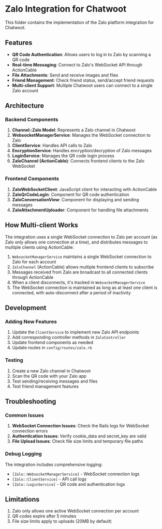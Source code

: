 # Zalo Integration for Chatwoot

This folder contains the implementation of the Zalo platform integration for Chatwoot.

## Features

- **QR Code Authentication**: Allows users to log in to Zalo by scanning a QR code
- **Real-time Messaging**: Connect to Zalo's WebSocket API through ActionCable
- **File Attachments**: Send and receive images and files
- **Friend Management**: Check friend status, send/accept friend requests
- **Multi-client Support**: Multiple Chatwoot users can connect to a single Zalo account

## Architecture

### Backend Components

1. **Channel::Zalo Model**: Represents a Zalo channel in Chatwoot
2. **WebsocketManagerService**: Manages the WebSocket connection to Zalo
3. **ClientService**: Handles API calls to Zalo
4. **EncryptionService**: Handles encryption/decryption of Zalo messages
5. **LoginService**: Manages the QR code login process
6. **ZaloChannel (ActionCable)**: Connects frontend clients to the Zalo WebSocket

### Frontend Components

1. **ZaloWebSocketClient**: JavaScript client for interacting with ActionCable
2. **ZaloQrCodeLogin**: Component for QR code authentication
3. **ZaloConversationView**: Component for displaying and sending messages
4. **ZaloAttachmentUploader**: Component for handling file attachments

## How Multi-client Works

The integration uses a single WebSocket connection to Zalo per account (as Zalo only allows one connection at a time), and distributes messages to multiple clients using ActionCable:

1. `WebsocketManagerService` maintains a single WebSocket connection to Zalo for each account
2. `ZaloChannel` (ActionCable) allows multiple frontend clients to subscribe
3. Messages received from Zalo are broadcast to all connected clients through ActionCable
4. When a client disconnects, it's tracked in `WebsocketManagerService`
5. The WebSocket connection is maintained as long as at least one client is connected, with auto-disconnect after a period of inactivity

## Development

### Adding New Features

1. Update the `ClientService` to implement new Zalo API endpoints
2. Add corresponding controller methods in `ZaloController`
3. Update frontend components as needed
4. Update routes in `config/routes/zalo.rb`

### Testing

1. Create a new Zalo channel in Chatwoot
2. Scan the QR code with your Zalo app
3. Test sending/receiving messages and files
4. Test friend management features

## Troubleshooting

### Common Issues

1. **WebSocket Connection Issues**: Check the Rails logs for WebSocket connection errors
2. **Authentication Issues**: Verify cookie_data and secret_key are valid
3. **File Upload Issues**: Check file size limits and temporary file paths

### Debug Logging

The integration includes comprehensive logging:
- `[Zalo::WebsocketManagerService]` - WebSocket connection logs
- `[Zalo::ClientService]` - API call logs
- `[Zalo::LoginService]` - QR code and authentication logs

## Limitations

1. Zalo only allows one active WebSocket connection per account
2. QR codes expire after 5 minutes
3. File size limits apply to uploads (20MB by default)
